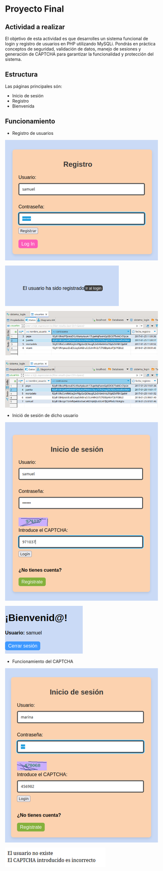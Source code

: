 # Proyecto Final

## Actividad a realizar

El objetivo de esta actividad es que desarrolles un sistema funcional de login y registro de usuarios en PHP utilizando MySQLi. Pondrás en práctica conceptos de seguridad, validación de datos, manejo de sesiones y generación de CAPTCHA para garantizar la funcionalidad y protección del sistema.


## Estructura
Las páginas principales són:

* Inicio de sesión
* Registro
* Bienvenida


## Funcionamiento

* Registro de usuarios

![registro](reg.png)

![mensaje del registro](mensaje-reg.png)

![antes del registro](antes-reg.png)

![despues del registro](reg-bien.png)

* Inició de sesión de dicho usuario

![login bien](login-bien.png)

![pagina de bienvenida](welcome-user.png)

* Funcionamiento del CAPTCHA

![login con todo mal](todo-mal.png)

![mensaje de error](mensaje-mal.png)


